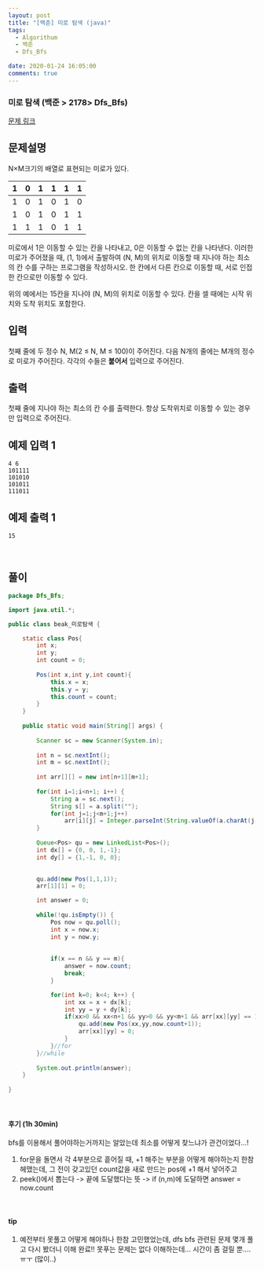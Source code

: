 ```yaml
---
layout: post
title: "[백준] 미로 탐색 (java)"
tags:
  - Algorithum
  - 백준 
  - Dfs_Bfs

date: 2020-01-24 16:05:00
comments: true
---
```




###   미로 탐색 (백준 > 2178> Dfs_Bfs)

[문제 링크](https://www.acmicpc.net/problem/2178 )

## 문제설명

N×M크기의 배열로 표현되는 미로가 있다.

| 1    | 0    | 1    | 1    | 1    | 1    |
| ---- | ---- | ---- | ---- | ---- | ---- |
| 1    | 0    | 1    | 0    | 1    | 0    |
| 1    | 0    | 1    | 0    | 1    | 1    |
| 1    | 1    | 1    | 0    | 1    | 1    |

미로에서 1은 이동할 수 있는 칸을 나타내고, 0은 이동할 수 없는 칸을 나타낸다. 이러한 미로가 주어졌을 때, (1, 1)에서 출발하여 (N, M)의 위치로 이동할 때 지나야 하는 최소의 칸 수를 구하는 프로그램을 작성하시오. 한 칸에서 다른 칸으로 이동할 때, 서로 인접한 칸으로만 이동할 수 있다.

위의 예에서는 15칸을 지나야 (N, M)의 위치로 이동할 수 있다. 칸을 셀 때에는 시작 위치와 도착 위치도 포함한다.

## 입력

첫째 줄에 두 정수 N, M(2 ≤ N, M ≤ 100)이 주어진다. 다음 N개의 줄에는 M개의 정수로 미로가 주어진다. 각각의 수들은 **붙어서** 입력으로 주어진다.

## 출력

첫째 줄에 지나야 하는 최소의 칸 수를 출력한다. 항상 도착위치로 이동할 수 있는 경우만 입력으로 주어진다.

## 예제 입력 1

```
4 6
101111
101010
101011
111011
```

## 예제 출력 1

```
15
```

<br>

## 풀이

```java
package Dfs_Bfs;

import java.util.*;

public class beak_미로탐색 {

	static class Pos{
		int x;
		int y;
		int count = 0;
		
		Pos(int x,int y,int count){
			this.x = x;
			this.y = y;
			this.count = count;
		}
	}
	
	public static void main(String[] args) {
		
		Scanner sc = new Scanner(System.in);
		
		int n = sc.nextInt();
		int m = sc.nextInt();
		
		int arr[][] = new int[n+1][m+1];
		
		for(int i=1;i<n+1; i++) {
			String a = sc.next();
			String s[] = a.split("");
			for(int j=1;j<m+1;j++)
				arr[i][j] = Integer.parseInt(String.valueOf(a.charAt(j-1)));
		}
		
		Queue<Pos> qu = new LinkedList<Pos>();
		int dx[] = {0, 0, 1,-1};
		int dy[] = {1,-1, 0, 0};
		

		qu.add(new Pos(1,1,1));
		arr[1][1] = 0;

		int answer = 0;
		
		while(!qu.isEmpty()) {
			Pos now = qu.poll();
			int x = now.x;
			int y = now.y;
			
			
			if(x == n && y == m){
				answer = now.count;
				break;
			}

			for(int k=0; k<4; k++) {
				int xx = x + dx[k];
				int yy = y + dy[k];
				if(xx>0 && xx<n+1 && yy>0 && yy<m+1 && arr[xx][yy] == 1) {
					qu.add(new Pos(xx,yy,now.count+1));
					arr[xx][yy] = 0;
				}
			}//for
		}//while
		
		System.out.println(answer);
	}
	
}

```

<br>

#### 후기 (1h 30min)

bfs를 이용해서 풀어야하는거까지는 알았는데 최소를 어떻게 찾느냐가 관건이었다...! <br>

1. for문을 돌면서 각 4부분으로 흩어질 때, +1 해주는 부분을 어떻게 해야하는지 한참 헤맸는데, 그 전이 갖고있던 count값을 새로 만드는 pos에 +1 해서 넣어주고
2. peek()에서 뽑는다 -> 끝에 도달했다는 뜻 -> if (n,m)에 도달하면 answer = now.count



<br>

#### tip

1. 예전부터 못풀고 어떻게 해야하나 한참 고민했었는데, dfs bfs 관련된 문제 몇개 풀고 다시 봤더니 이해 완료!! 못푸는 문제는 없다 이해하는데... 시간이 좀 걸릴 뿐....ㅠㅜ (많이..)

<br>